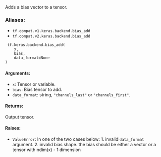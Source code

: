 Adds a bias vector to a tensor.
### Aliases:
- `tf.compat.v1.keras.backend.bias_add`
- `tf.compat.v2.keras.backend.bias_add`

```
 tf.keras.backend.bias_add(
    x,
    bias,
    data_format=None
)
```
#### Arguments:
- `x`: Tensor or variable.
- `bias`: Bias tensor to add.
- `data_format`: string, `"channels_last"` or `"channels_first"`.
#### Returns:
Output tensor.
#### Raises:
- `ValueError`: In one of the two cases below: 1. invalid `data_format` argument. 2. invalid bias shape. the bias should be either a vector or a tensor with ndim(x) - 1 dimension
